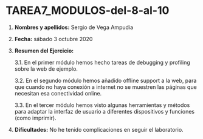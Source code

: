 # TAREA7_MODULOS-del-8-al-10
1. **Nombres y apellidos:** Sergio de Vega Ampudia

2. **Fecha:** sábado 3 octubre 2020

3. **Resumen del Ejercicio:**

   3.1. En el primer módulo hemos hecho tareas de debugging y profiling sobre la web de ejemplo.

   3.2. En el segundo módulo hemos añadido offline support a la web, para que cuando no haya conexión a internet no se muestren las páginas que necesitan esa conectividad online.

   3.3. En el tercer módulo hemos visto algunas herramientas y métodos para adaptar la interfaz de usuario a diferentes dispositivos y funciones (como imprimir).

4. **Dificultades:** No he tenido complicaciones en seguir el laboratorio.
